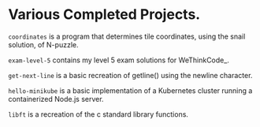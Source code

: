 # Various Completed Projects.

`coordinates` is a program that determines tile coordinates, using the snail solution, of N-puzzle.

`exam-level-5` contains my level 5 exam solutions for WeThinkCode_. 

`get-next-line` is a basic recreation of getline() using the newline character.

`hello-minikube` is a basic implementation of a Kubernetes cluster running a containerized Node.js server.

`libft` is a recreation of the c standard library functions.
